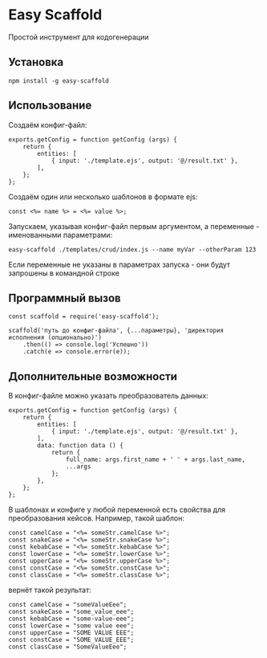 
# Easy Scaffold

Простой инструмент для кодогенерации

## Установка

```
npm install -g easy-scaffold
```

## Использование

Создаём конфиг-файл:
```
exports.getConfig = function getConfig (args) {
    return {
        entities: [
            { input: './template.ejs', output: '@/result.txt' },
        ],
    };
};
```
Создаём один или несколько шаблонов в формате ejs:
```
const <%= name %> = <%= value %>;

```
Запускаем, указывая конфиг-файл первым аргументом, а переменные - именованными параметрами:
```
easy-scaffold ./templates/crud/index.js --name myVar --otherParam 123
```
Если переменные не указаны в параметрах запуска - они будут запрошены в командной строке

## Программный вызов

```
const scaffold = require('easy-scaffold');

scaffold('путь до конфиг-файла', {...параметры}, 'директория исполнения (опционально)')
    .then(() => console.log('Успешно'))
    .catch(e => console.error(e));
```

## Дополнительные возможности

В конфиг-файле можно указать преобразователь данных:
```
exports.getConfig = function getConfig (args) {
    return {
        entities: [
            { input: './template.ejs', output: '@/result.txt' },
        ],
        data: function data () {
            return {
                full_name: args.first_name + ' ' + args.last_name,
                ...args
            };
        },
    };
};
```

В шаблонах и конфиге у любой переменной есть свойства для преобразования кейсов. Например, такой шаблон:
```
const camelCase = "<%= someStr.camelCase %>";
const snakeCase = "<%= someStr.snakeCase %>";
const kebabCase = "<%= someStr.kebabCase %>";
const lowerCase = "<%= someStr.lowerCase %>";
const upperCase = "<%= someStr.upperCase %>";
const constCase = "<%= someStr.constCase %>";
const classCase = "<%= someStr.classCase %>";
```
вернёт такой результат:
```
const camelCase = "someValueEee";
const snakeCase = "some_value_eee";
const kebabCase = "some-value-eee";
const lowerCase = "some value eee";
const upperCase = "SOME VALUE EEE";
const constCase = "SOME_VALUE_EEE";
const classCase = "SomeValueEee";
```
